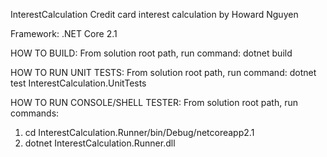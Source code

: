 InterestCalculation
Credit card interest calculation by Howard Nguyen

Framework: .NET Core 2.1

HOW TO BUILD:
From solution root path, run command: dotnet build

HOW TO RUN UNIT TESTS:
From solution root path, run command: dotnet test InterestCalculation.UnitTests

HOW TO RUN CONSOLE/SHELL TESTER:
From solution root path, run commands:
1. cd InterestCalculation.Runner/bin/Debug/netcoreapp2.1
2. dotnet InterestCalculation.Runner.dll
